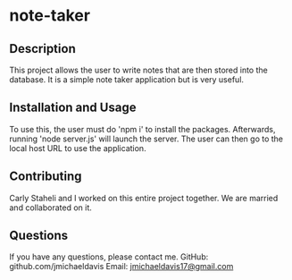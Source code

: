 # note-taker

## Description
This project allows the user to write notes that are then stored into the database. It is a simple note taker application but is very useful.
## Installation and Usage
To use this, the user must do 'npm i' to install the packages. Afterwards, running 'node server.js' will launch the server. The user can then go to the local host URL to use the application.

## Contributing
Carly Staheli and I worked on this entire project together. We are married and collaborated on it.

## Questions
If you have any questions, please contact me. GitHub: github.com/jmichaeldavis Email: jmichaeldavis17@gmail.com